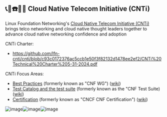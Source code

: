 ## 📞📱☎️📡🌐 Cloud Native Telecom Initiative (CNTi)

<!--

**Here are some ideas to get you started:**

🙋‍♀️ A short introduction - what is your organization all about?
🌈 Contribution guidelines - how can the community get involved?
👩‍💻 Useful resources - where can the community find your docs? Is there anything else the community should know?
🍿 Fun facts - what does your team eat for breakfast?
🧙 Remember, you can do mighty things with the power of [Markdown](https://docs.github.com/github/writing-on-github/getting-started-with-writing-and-formatting-on-github/basic-writing-and-formatting-syntax)
-->

Linux Foundation Networking's [Cloud Native Telecom Initiative (CNTi)](https://lfnetworking.org/cloud-native-telecom-initiative/) brings telco networking and cloud native thought leaders together to advance cloud native networking confidence and adoption

CNTi Charter:
- https://github.com/lfn-cnti/cnti/blob/c93c0172376ac5ccb1e50f3f82132d1478ee2ef2/CNTi%20Technical%20Charter%205-31-2024.pdf

CNTi Focus Areas:
- [Best Practices](bestpractices/) (formerly known as "CNF WG") ([wiki](https://wiki.lfnetworking.org/display/LN/Best+Practices))
- [Test Catalog and the test suite](https://github.com/lfn-cnti/testsuite) (formerly known as the "CNF Test Suite) ([wiki](https://wiki.lfnetworking.org/display/LN/Test+Catalog))
- [Certification](certification/) (formerly known as "CNCF CNF Certification") ([wiki](https://wiki.lfnetworking.org/display/LN/Certification))


![image](https://github.com/lfn-cnti/.github/assets/26697/18cb123d-2914-41e1-a23f-b1f88ff58236)![image](https://github.com/lfn-cnti/.github/assets/26697/ebda7a76-b3e9-431f-9cf8-6612476c4407)![image](https://github.com/lfn-cnti/.github/assets/26697/555b0e29-2e7c-420d-a226-79da1f6a8f13)


